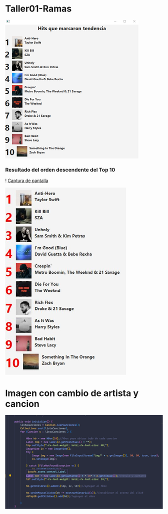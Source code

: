# Taller01-Ramas


![Captura de pantalla](TopMusical/cambio-de-titulo.png)

### Resultado del orden descendente del Top 10

! [Captura de pantalla](TopMusical/ordendescendente.png)

![Captura de pantalla](TopMusical/Captura.JPG)

# Imagen con cambio de artista y cancion

![Imagen de cambios Jairo](TopMusical\img\cambioCancionArtista.png)


